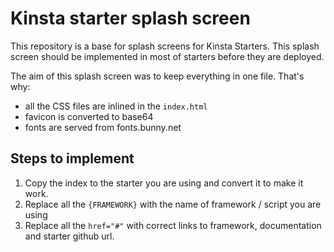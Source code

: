 # Kinsta starter splash screen

This repository is a base for splash screens for Kinsta Starters. This splash screen should be implemented in most of starters before they are deployed.

The aim of this splash screen was to keep everything in one file. That's why:
- all the CSS files are inlined in the `index.html` 
- favicon is converted to base64
- fonts are served from fonts.bunny.net

## Steps to implement
1. Copy the index to the starter you are using and convert it to make it work.
2. Replace all the `{FRAMEWORK}` with the name of framework / script you are using
3. Replace all the `href="#"` with correct links to framework, documentation and starter github url.
